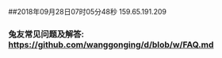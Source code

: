 ##2018年09月28日07时05分48秒 159.65.191.209
### 兔友常见问题及解答: https://github.com/wanggonging/d/blob/w/FAQ.md
